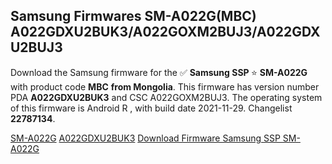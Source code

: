 <h2>Samsung Firmwares SM-A022G(MBC) A022GDXU2BUK3/A022GOXM2BUJ3/A022GDXU2BUJ3</h2>
Download the Samsung firmware for the ✅ <strong>Samsung SSP </strong> ⭐ <strong>SM-A022G</strong> with product code <strong>MBC</strong> <strong> from Mongolia</strong>. This firmware has version number PDA <strong>A022GDXU2BUK3</strong> and CSC A022GOXM2BUJ3. The operating system of this firmware is Android R , with build date 2021-11-29. Changelist <strong>22787134</strong>.


[SM-A022G](https://samfirm.shop/samsung/model/SM-A022G)
[A022GDXU2BUK3](https://samfirm.shop/samsung/pda/A022GDXU2BUK3)
[Download Firmware Samsung SSP SM-A022G](https://samfirm.shop/samsung/firmware/478503)
